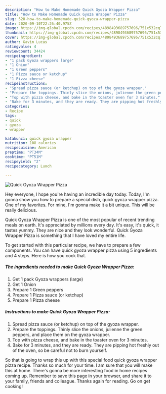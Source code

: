 ```yaml
---
description: "How to Make Homemade Quick Gyoza Wrapper Pizza"
title: "How to Make Homemade Quick Gyoza Wrapper Pizza"
slug: 528-how-to-make-homemade-quick-gyoza-wrapper-pizza
date: 2020-09-10T22:26:40.975Z
image: https://img-global.cpcdn.com/recipes/4898493689757696/751x532cq70/quick-gyoza-wrapper-pizza-recipe-main-photo.jpg
thumbnail: https://img-global.cpcdn.com/recipes/4898493689757696/751x532cq70/quick-gyoza-wrapper-pizza-recipe-main-photo.jpg
cover: https://img-global.cpcdn.com/recipes/4898493689757696/751x532cq70/quick-gyoza-wrapper-pizza-recipe-main-photo.jpg
author: Gavin Lucas
ratingvalue: 4
reviewcount: 34424
recipeingredient:
- "1 pack Gyoza wrappers large"
- "1 Onion"
- "1 Green peppers"
- "1 Pizza sauce or ketchup"
- "1 Pizza cheese"
recipeinstructions:
- "Spread pizza sauce (or ketchup) on top of the gyoza wrapper."
- "Prepare the toppings. Thinly slice the onions, julienne the green peppers, and place them on the gyoza wrapper."
- "Top with pizza cheese, and bake in the toaster oven for 3 minutes."
- "Bake for 3 minutes, and they are ready. They are pipping hot freshly out of the oven, so be careful not to burn yourself."
categories:
- Recipe
tags:
- quick
- gyoza
- wrapper

katakunci: quick gyoza wrapper 
nutrition: 108 calories
recipecuisine: American
preptime: "PT34M"
cooktime: "PT51M"
recipeyield: "2"
recipecategory: Lunch

---
```



![Quick Gyoza Wrapper Pizza](https://img-global.cpcdn.com/recipes/4898493689757696/751x532cq70/quick-gyoza-wrapper-pizza-recipe-main-photo.jpg)

Hey everyone, I hope you're having an incredible day today. Today, I'm gonna show you how to prepare a special dish, quick gyoza wrapper pizza. One of my favorites. For mine, I'm gonna make it a bit unique. This will be really delicious.



Quick Gyoza Wrapper Pizza is one of the most popular of recent trending meals on earth. It's appreciated by millions every day. It's easy, it's quick, it tastes yummy. They are nice and they look wonderful. Quick Gyoza Wrapper Pizza is something that I have loved my entire life.


To get started with this particular recipe, we have to prepare a few components. You can have quick gyoza wrapper pizza using 5 ingredients and 4 steps. Here is how you cook that.

<!--inarticleads1-->

##### The ingredients needed to make Quick Gyoza Wrapper Pizza:

1. Get 1 pack Gyoza wrappers (large)
1. Get 1 Onion
1. Prepare 1 Green peppers
1. Prepare 1 Pizza sauce (or ketchup)
1. Prepare 1 Pizza cheese




<!--inarticleads2-->

##### Instructions to make Quick Gyoza Wrapper Pizza:

1. Spread pizza sauce (or ketchup) on top of the gyoza wrapper.
1. Prepare the toppings. Thinly slice the onions, julienne the green peppers, and place them on the gyoza wrapper.
1. Top with pizza cheese, and bake in the toaster oven for 3 minutes.
1. Bake for 3 minutes, and they are ready. They are pipping hot freshly out of the oven, so be careful not to burn yourself.




So that is going to wrap this up with this special food quick gyoza wrapper pizza recipe. Thanks so much for your time. I am sure that you will make this at home. There's gonna be more interesting food in home recipes coming up. Remember to save this page in your browser, and share it to your family, friends and colleague. Thanks again for reading. Go on get cooking!
